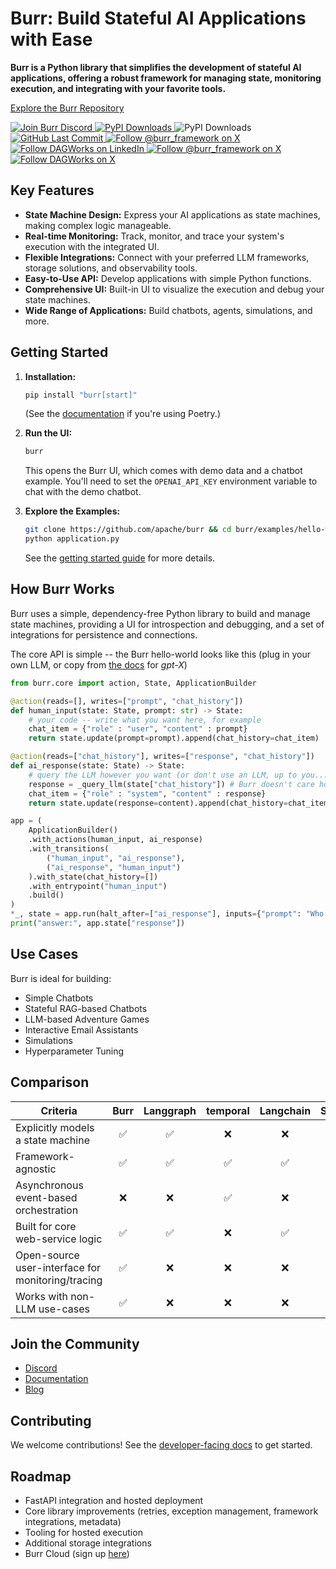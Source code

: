 # Burr: Build Stateful AI Applications with Ease

**Burr is a Python library that simplifies the development of stateful AI applications, offering a robust framework for managing state, monitoring execution, and integrating with your favorite tools.**

[Explore the Burr Repository](https://github.com/apache/burr)

<div>
  <a href="https://discord.gg/6Zy2DwP4f3" target="_blank">
    <img src="https://img.shields.io/badge/Join-Burr_Discord-7289DA?logo=discord" alt="Join Burr Discord">
  </a>
  <a href="https://pepy.tech/project/burr" target="_blank">
    <img src="https://static.pepy.tech/badge/burr/month" alt="PyPI Downloads">
  </a>
  <img src="https://static.pepy.tech/badge/burr" alt="PyPI Downloads">
  <a href="https://github.com/dagworks-inc/burr/pulse" target="_blank">
    <img src="https://img.shields.io/github/last-commit/dagworks-inc/burr" alt="GitHub Last Commit">
  </a>
  <a href="https://twitter.com/burr_framework" target="_blank">
    <img src="https://img.shields.io/badge/follow-%40burr_framework-1DA1F2?logo=x&style=social" alt="Follow @burr_framework on X">
  </a>
  <a href="https://www.linkedin.com/showcase/dagworks-inc" target="_blank">
    <img src="https://img.shields.io/badge/DAGWorks-Follow-purple.svg?logo=linkedin" alt="Follow DAGWorks on LinkedIn">
  </a>
  <a href="https://twitter.com/burr_framework" target="_blank">
    <img src="https://img.shields.io/badge/burr_framework-Follow-purple.svg?logo=X" alt="Follow @burr_framework on X">
  </a>
  <a href="https://twitter.com/dagworks" target="_blank">
    <img src="https://img.shields.io/badge/DAGWorks-Follow-purple.svg?logo=X" alt="Follow DAGWorks on X">
  </a>
</div>

## Key Features

*   **State Machine Design:**  Express your AI applications as state machines, making complex logic manageable.
*   **Real-time Monitoring:**  Track, monitor, and trace your system's execution with the integrated UI.
*   **Flexible Integrations:** Connect with your preferred LLM frameworks, storage solutions, and observability tools.
*   **Easy-to-Use API:** Develop applications with simple Python functions.
*   **Comprehensive UI:** Built-in UI to visualize the execution and debug your state machines.
*   **Wide Range of Applications:** Build chatbots, agents, simulations, and more.

## Getting Started

1.  **Installation:**
    ```bash
    pip install "burr[start]"
    ```
    (See the [documentation](https://burr.dagworks.io/getting_started/install/) if you're using Poetry.)

2.  **Run the UI:**
    ```bash
    burr
    ```
    This opens the Burr UI, which comes with demo data and a chatbot example. You'll need to set the `OPENAI_API_KEY` environment variable to chat with the demo chatbot.

3.  **Explore the Examples:**
    ```bash
    git clone https://github.com/apache/burr && cd burr/examples/hello-world-counter
    python application.py
    ```
    See the [getting started guide](https://burr.dagworks.io/getting_started/simple-example/) for more details.

## How Burr Works

Burr uses a simple, dependency-free Python library to build and manage state machines, providing a UI for introspection and debugging, and a set of integrations for persistence and connections.

The core API is simple -- the Burr hello-world looks like this (plug in your own LLM, or copy from [the docs](https://burr.dagworks.io/getting_started/simple-example/#build-a-simple-chatbot>) for _gpt-X_)

```python
from burr.core import action, State, ApplicationBuilder

@action(reads=[], writes=["prompt", "chat_history"])
def human_input(state: State, prompt: str) -> State:
    # your code -- write what you want here, for example
    chat_item = {"role" : "user", "content" : prompt}
    return state.update(prompt=prompt).append(chat_history=chat_item)

@action(reads=["chat_history"], writes=["response", "chat_history"])
def ai_response(state: State) -> State:
    # query the LLM however you want (or don't use an LLM, up to you...)
    response = _query_llm(state["chat_history"]) # Burr doesn't care how you use LLMs!
    chat_item = {"role" : "system", "content" : response}
    return state.update(response=content).append(chat_history=chat_item)

app = (
    ApplicationBuilder()
    .with_actions(human_input, ai_response)
    .with_transitions(
        ("human_input", "ai_response"),
        ("ai_response", "human_input")
    ).with_state(chat_history=[])
    .with_entrypoint("human_input")
    .build()
)
*_, state = app.run(halt_after=["ai_response"], inputs={"prompt": "Who was Aaron Burr, sir?"})
print("answer:", app.state["response"])
```

## Use Cases

Burr is ideal for building:

*   Simple Chatbots
*   Stateful RAG-based Chatbots
*   LLM-based Adventure Games
*   Interactive Email Assistants
*   Simulations
*   Hyperparameter Tuning

## Comparison

| Criteria                                          | Burr | Langgraph | temporal | Langchain | Superagent | Hamilton |
| ------------------------------------------------- | :--: | :-------: | :------: | :-------: | :--------: | :------: |
| Explicitly models a state machine                 |  ✅  |    ✅     |    ❌    |    ❌     |     ❌     |    ❌    |
| Framework-agnostic                                |  ✅  |    ✅     |    ✅    |    ✅     |     ❌     |    ✅    |
| Asynchronous event-based orchestration            |  ❌  |    ❌     |    ✅    |    ❌     |     ❌     |    ❌    |
| Built for core web-service logic                  |  ✅  |    ✅     |    ❌    |    ✅     |     ✅     |    ✅    |
| Open-source user-interface for monitoring/tracing |  ✅  |    ❌     |    ❌    |    ❌     |     ❌     |    ✅    |
| Works with non-LLM use-cases                      |  ✅  |    ❌     |    ❌    |    ❌     |     ❌     |    ✅    |

## Join the Community

*   [Discord](https://discord.gg/6Zy2DwP4f3)
*   [Documentation](https://burr.dagworks.io/)
*   [Blog](https://blog.dagworks.io/p/burr-develop-stateful-ai-applications)

## Contributing

We welcome contributions! See the [developer-facing docs](https://burr.dagworks.io/contributing) to get started.

## Roadmap

*   FastAPI integration and hosted deployment
*   Core library improvements (retries, exception management, framework integrations, metadata)
*   Tooling for hosted execution
*   Additional storage integrations
*   Burr Cloud (sign up [here](https://forms.gle/w9u2QKcPrztApRedA))

```
